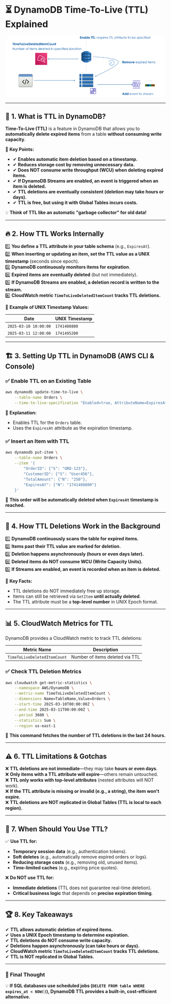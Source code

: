 # ⏳ **DynamoDB Time-To-Live (TTL) Explained**

<div style="text-align: center;">
  <img style="border-radius: 20px;background-color: white" src="images/ddb-ttl.png" alt="DynamoDB Time-To-Live (TTL) diagram" />
</div>

---

## 📌 **1. What is TTL in DynamoDB?**

**Time-To-Live (TTL)** is a feature in DynamoDB that allows you to **automatically delete expired items** from a table **without consuming write capacity**.

🔹 **Key Points:**

- ✔ **Enables automatic item deletion based on a timestamp.**
- ✔ **Reduces storage cost by removing unnecessary data.**
- ✔ **Does NOT consume write throughput (WCU) when deleting expired items.**
- ✔ **If DynamoDB Streams are enabled, an event is triggered when an item is deleted.**
- ✔ **TTL deletions are eventually consistent (deletion may take hours or days).**
- ✔ **TTL is free, but using it with Global Tables incurs costs.**

💡 **Think of TTL like an automatic "garbage collector" for old data!**

---

## 🔥 **2. How TTL Works Internally**

1️⃣ **You define a TTL attribute in your table schema** (e.g., `ExpiresAt`).  
2️⃣ **When inserting or updating an item, set the TTL value as a UNIX timestamp** (seconds since epoch).  
3️⃣ **DynamoDB continuously monitors items for expiration**.  
4️⃣ **Expired items are eventually deleted** (but not immediately).  
5️⃣ **If DynamoDB Streams are enabled, a deletion record is written to the stream.**  
6️⃣ **CloudWatch metric `TimeToLiveDeletedItemCount` tracks TTL deletions.**

📌 **Example of UNIX Timestamp Values:**

| **Date**              | **UNIX Timestamp** |
| --------------------- | ------------------ |
| `2025-03-10 10:00:00` | `1741408800`       |
| `2025-03-11 12:00:00` | `1741495200`       |

---

## 🏗 **3. Setting Up TTL in DynamoDB (AWS CLI & Console)**

### ✅ **Enable TTL on an Existing Table**

```sh
aws dynamodb update-time-to-live \
    --table-name Orders \
    --time-to-live-specification "Enabled=true, AttributeName=ExpiresAt"
```

📌 **Explanation:**

- Enables TTL for the `Orders` table.
- Uses the `ExpiresAt` attribute as the expiration timestamp.

### ✅ **Insert an Item with TTL**

```sh
aws dynamodb put-item \
    --table-name Orders \
    --item '{
        "OrderID": {"S": "ORD-123"},
        "CustomerID": {"S": "User456"},
        "TotalAmount": {"N": "250"},
        "ExpiresAt": {"N": "1741408800"}
    }'
```

📌 **This order will be automatically deleted when `ExpiresAt` timestamp is reached.**

---

## 🔄 **4. How TTL Deletions Work in the Background**

1️⃣ **DynamoDB continuously scans the table for expired items.**  
2️⃣ **Items past their TTL value are marked for deletion.**  
3️⃣ **Deletion happens asynchronously (hours or even days later).**  
4️⃣ **Deleted items do NOT consume WCU (Write Capacity Units).**  
5️⃣ **If Streams are enabled, an event is recorded when an item is deleted.**

📌 **Key Facts:**

- TTL deletions do NOT immediately free up storage.
- Items can still be retrieved via `GetItem` **until actually deleted**.
- The TTL attribute must be a **top-level number** in UNIX Epoch format.

---

## 📊 **5. CloudWatch Metrics for TTL**

DynamoDB provides a CloudWatch metric to track TTL deletions:

| **Metric Name**              | **Description**                 |
| ---------------------------- | ------------------------------- |
| `TimeToLiveDeletedItemCount` | Number of items deleted via TTL |

### ✅ **Check TTL Deletion Metrics**

```sh
aws cloudwatch get-metric-statistics \
    --namespace AWS/DynamoDB \
    --metric-name TimeToLiveDeletedItemCount \
    --dimensions Name=TableName,Value=Orders \
    --start-time 2025-03-10T00:00:00Z \
    --end-time 2025-03-11T00:00:00Z \
    --period 3600 \
    --statistics Sum \
    --region us-east-1
```

📌 **This command fetches the number of TTL deletions in the last 24 hours.**

---

## ⚠️ **6. TTL Limitations & Gotchas**

❌ **TTL deletions are not immediate**—they may take **hours or even days**.  
❌ **Only items with a TTL attribute will expire**—others remain untouched.  
❌ **TTL only works with top-level attributes** (nested attributes will NOT work).  
❌ **If the TTL attribute is missing or invalid (e.g., a string), the item won't expire.**  
❌ **TTL deletions are NOT replicated in Global Tables (TTL is local to each region).**

---

## 🎯 **7. When Should You Use TTL?**

✅ **Use TTL for:**

- **Temporary session data** (e.g., authentication tokens).
- **Soft deletes** (e.g., automatically remove expired orders or logs).
- **Reducing storage costs** (e.g., removing old, unused items).
- **Time-limited caches** (e.g., expiring price quotes).

❌ **Do NOT use TTL for:**

- **Immediate deletions** (TTL does not guarantee real-time deletion).
- **Critical business logic** that depends on **precise expiration timing**.

---

## 🏆 **8. Key Takeaways**

✔ **TTL allows automatic deletion of expired items.**  
✔ **Uses a UNIX Epoch timestamp to determine expiration.**  
✔ **TTL deletions do NOT consume write capacity.**  
✔ **Deletions happen asynchronously (can take hours or days).**  
✔ **CloudWatch metric `TimeToLiveDeletedItemCount` tracks TTL deletions.**  
✔ **TTL is NOT replicated in Global Tables.**

---

### 🎯 **Final Thought**

💡 **If SQL databases use scheduled jobs (`DELETE FROM table WHERE expires_at < NOW()`), DynamoDB TTL provides a built-in, cost-efficient alternative.**
